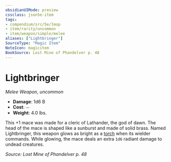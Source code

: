```yaml
---
obsidianUIMode: preview
cssclass: json5e-item
tags:
- compendium/src/5e/lmop
- item/rarity/uncommon
- item/weapon/simple/melee
aliases: ["Lightbringer"]
SourceType: "Magic Item"
NoteIcon: magicitem
BookSource: Lost Mine of Phandelver p. 48
---
```

# Lightbringer
*Melee Weapon, uncommon*  

- **Damage**: 1d6 B
- **Cost**: ⏤
- **Weight**: 4.0 lbs.

This +1 mace was made for a cleric of Lathander, the god of dawn. The head of the mace is shaped like a sunburst and made of solid brass. Named Lightbringer, this weapon glows as bright as a [torch](/2-Mechanics/CLI/items/torch.md) when its wielder commands. While glowing, the mace deals an extra `1d6` radiant damage to undead creatures.

*Source: Lost Mine of Phandelver p. 48*